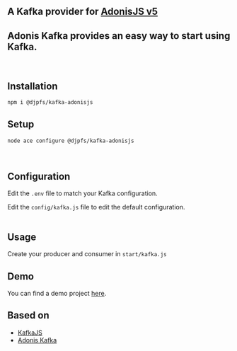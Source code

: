 <h2>A Kafka</a> provider for <a href="https://adonisjs.com/">AdonisJS v5</a>

</br>

<h2>
Adonis Kafka provides an easy way to start using Kafka.
</h2>

<br>
<h2><b>Installation</b></h2>

```bash
npm i @djpfs/kafka-adonisjs
```

<h2>Setup</h2>

```bash
node ace configure @djpfs/kafka-adonisjs
```
<br>
<h2>Configuration</h2>

Edit the `.env` file to match your Kafka configuration.

Edit the `config/kafka.js` file to edit the default configuration.
<br>
<br>
<h2>Usage</h2>

Create your producer and consumer in `start/kafka.js` 

## Demo

You can find a demo project [here](https://github.com/djpfs/adonisjs-kafka-microservices-example).


## Based on
<ul>
<li><a href="https://kafka.js.org/">KafkaJS</a></li>
<li><a href="https://github.com/halcyon-agile/adonis-kafka">Adonis Kafka</a></li>
</ul>